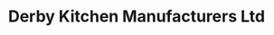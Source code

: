 ---
title: "Derby Kitchen Manufacturers Ltd"
url: /derby/derby-kitchen-manufacturers-ltd/
shop: kitchen
---